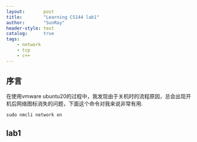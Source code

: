 ```yaml
---
layout:       post
title:        "Learning CS144 lab1"
author:       "SunRay"
header-style: text
catalog:      true
tags:
    - network
    - tcp
    - c++
---
```

序言
---
在使用vmware ubuntu20的过程中，我发现由于关机时的流程原因，总会出现开机后网络图标消失的问题，下面这个命令对我来说非常有用.
```shell
sudo nmcli network on
```
lab1
---


